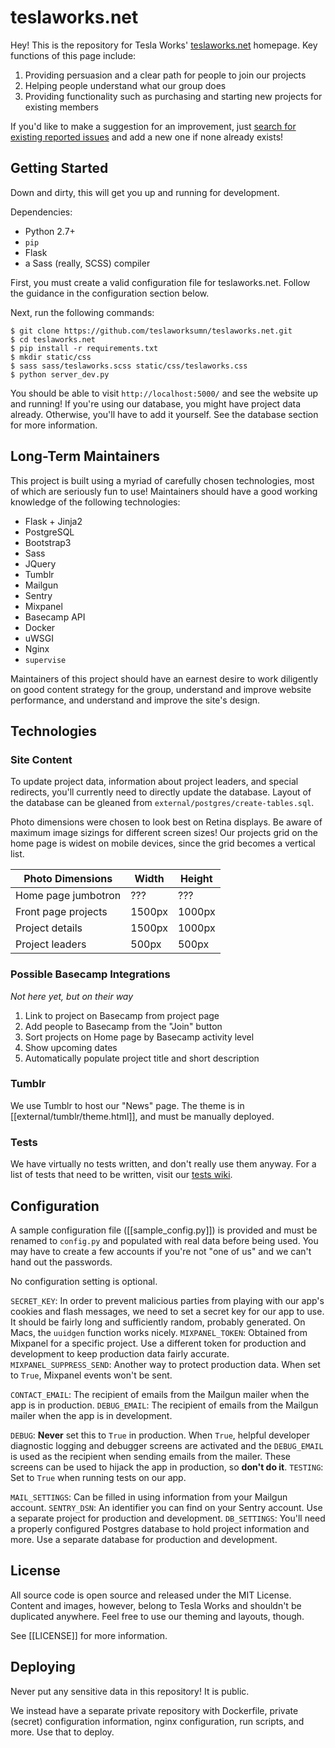 teslaworks.net
==============

Hey! This is the repository for Tesla Works' [teslaworks.net](http://teslaworks.net) homepage. Key functions of this page include:

1. Providing persuasion and a clear path for people to join our projects
2. Helping people understand what our group does
3. Providing functionality such as purchasing and starting new projects for existing members

If you'd like to make a suggestion for an improvement, just [search for existing reported issues](https://github.com/teslaworksumn/teslaworks.net/search?q=search+here&type=Issues) and add a new one if none already exists!

Getting Started
---------------

Down and dirty, this will get you up and running for development.

Dependencies:
- Python 2.7+
- `pip`
- Flask
- a Sass (really, SCSS) compiler

First, you must create a valid configuration file for teslaworks.net. Follow the guidance in the configuration section below.

Next, run the following commands:

```
$ git clone https://github.com/teslaworksumn/teslaworks.net.git
$ cd teslaworks.net
$ pip install -r requirements.txt
$ mkdir static/css
$ sass sass/teslaworks.scss static/css/teslaworks.css
$ python server_dev.py
```

You should be able to visit `http://localhost:5000/` and see the website up and running! If you're using our database, you might have project data already. Otherwise, you'll have to add it yourself. See the database section for more information.

Long-Term Maintainers
---------------------

This project is built using a myriad of carefully chosen technologies, most of which are seriously fun to use! Maintainers should have a good working knowledge of the following technologies:

- Flask + Jinja2
- PostgreSQL
- Bootstrap3
- Sass
- JQuery
- Tumblr
- Mailgun
- Sentry
- Mixpanel
- Basecamp API
- Docker
- uWSGI
- Nginx
- `supervise`

Maintainers of this project should have an earnest desire to work diligently on good content strategy for the group, understand and improve website performance, and understand and improve the site's design.

Technologies
------------

### Site Content

<!-- TODO: Discuss Tesla Works voice and messaging -->

To update project data, information about project leaders, and special redirects, you'll currently need to directly update the database. Layout of the database can be gleaned from `external/postgres/create-tables.sql`.

Photo dimensions were chosen to look best on Retina displays. Be aware of maximum image sizings for different screen sizes! Our projects grid on the home page is widest on mobile devices, since the grid becomes a vertical list.

| Photo Dimensions          | Width       | Height      |
|---------------------------|-------------|-------------|
| Home page jumbotron       | ???         | ???         |
| Front page projects       | 1500px      | 1000px      |
| Project details           | 1500px      | 1000px      |
| Project leaders           | 500px       | 500px       |

### Possible Basecamp Integrations

*Not here yet, but on their way*

1. Link to project on Basecamp from project page
2. Add people to Basecamp from the "Join" button
3. Sort projects on Home page by Basecamp activity level
4. Show upcoming dates
5. Automatically populate project title and short description

### Tumblr

We use Tumblr to host our "News" page. The theme is in [[external/tumblr/theme.html]], and must be manually deployed.

### Tests

We have virtually no tests written, and don't really use them anyway. For a list of tests that need to be written, visit our [tests wiki](https://github.com/teslaworksumn/teslaworks.net/wiki/Tests).

Configuration
-------------

A sample configuration file ([[sample_config.py]]) is provided and must be renamed to `config.py` and populated with real data before being used. You may have to create a few accounts if you're not "one of us" and we can't hand out the passwords.

No configuration setting is optional.

`SECRET_KEY`: In order to prevent malicious parties from playing with our app's cookies and flash messages, we need to set a secret key for our app to use. It should be fairly long and sufficiently random, probably generated. On Macs, the `uuidgen` function works nicely.
`MIXPANEL_TOKEN`: Obtained from Mixpanel for a specific project. Use a different token for production and development to keep production data fairly accurate.
`MIXPANEL_SUPPRESS_SEND`: Another way to protect production data. When set to `True`, Mixpanel events won't be sent.

`CONTACT_EMAIL`: The recipient of emails from the Mailgun mailer when the app is in production.
`DEBUG_EMAIL`: The recipient of emails from the Mailgun mailer when the app is in development.

`DEBUG`: __Never__ set this to `True` in production. When `True`, helpful developer diagnostic logging and debugger screens are activated and the `DEBUG_EMAIL` is used as the recipient when sending emails from the mailer. These screens can be used to hijack the app in production, so __don't do it__.
`TESTING`: Set to `True` when running tests on our app.

`MAIL_SETTINGS`: Can be filled in using information from your Mailgun account.
`SENTRY_DSN`: An identifier you can find on your Sentry account. Use a separate project for production and development.
`DB_SETTINGS`: You'll need a properly configured Postgres database to hold project information and more. Use a separate database for production and development.

License
-------

All source code is open source and released under the MIT License. Content and images, however, belong to Tesla Works and shouldn't be duplicated anywhere. Feel free to use our theming and layouts, though.

See [[LICENSE]] for more information.

Deploying
---------

Never put any sensitive data in this repository! It is public.

We instead have a separate private repository with Dockerfile, private (secret) configuration information, nginx configuration, run scripts, and more. Use that to deploy.
